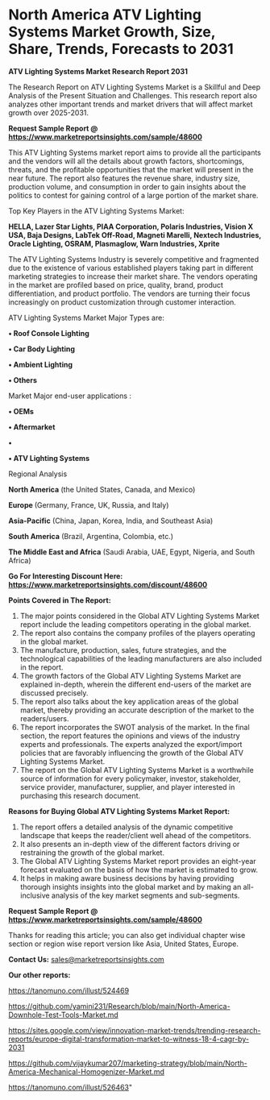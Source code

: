 # North America ATV Lighting Systems Market Growth, Size, Share, Trends, Forecasts to 2031

<strong>ATV Lighting Systems Market Research Report 2031</strong>

The Research Report on ATV Lighting Systems Market is a Skillful and Deep Analysis of the Present Situation and Challenges. This research report also analyzes other important trends and market drivers that will affect market growth over 2025-2031.

<strong>Request Sample Report @ <a href=https://www.marketreportsinsights.com/sample/48600>https://www.marketreportsinsights.com/sample/48600</a></strong>

This ATV Lighting Systems market report aims to provide all the participants and the vendors will all the details about growth factors, shortcomings, threats, and the profitable opportunities that the market will present in the near future. The report also features the revenue share, industry size, production volume, and consumption in order to gain insights about the politics to contest for gaining control of a large portion of the market share.

Top Key Players in the ATV Lighting Systems Market:

<strong>HELLA, Lazer Star Lights, PIAA Corporation, Polaris Industries, Vision X USA, Baja Designs, LabTek Off-Road, Magneti Marelli, Nextech Industries, Oracle Lighting, OSRAM, Plasmaglow, Warn Industries, Xprite</strong>

The ATV Lighting Systems Industry is severely competitive and fragmented due to the existence of various established players taking part in different marketing strategies to increase their market share. The vendors operating in the market are profiled based on price, quality, brand, product differentiation, and product portfolio. The vendors are turning their focus increasingly on product customization through customer interaction.

ATV Lighting Systems Market Major Types are:

<strong>•  Roof Console Lighting

•  Car Body Lighting

•  Ambient Lighting

•  Others</strong>

Market Major end-user applications :

<strong>•  OEMs

•  Aftermarket

•  

•  ATV Lighting Systems</strong>

Regional Analysis

</u><strong><b>North America</b></strong> (the United States, Canada, and Mexico)

<strong><b>Europe </b></strong>(Germany, France, UK, Russia, and Italy)

<strong><b>Asia-Pacific</b></strong> (China, Japan, Korea, India, and Southeast Asia)

<strong><b>South America</b></strong> (Brazil, Argentina, Colombia, etc.)

<strong><b>The Middle East and Africa</b></strong> (Saudi Arabia, UAE, Egypt, Nigeria, and South Africa)

<strong>Go For Interesting Discount Here: <a href=https://www.marketreportsinsights.com/discount/48600>https://www.marketreportsinsights.com/discount/48600</a></strong>

<strong>Points Covered in The Report:</strong>
<ol>
  <li>The major points considered in the Global ATV Lighting Systems Market report include the leading competitors operating in the global market.</li>
  <li>The report also contains the company profiles of the players operating in the global market.</li>
  <li>The manufacture, production, sales, future strategies, and the technological capabilities of the leading manufacturers are also included in the report.</li>
  <li>The growth factors of the Global ATV Lighting Systems Market are explained in-depth, wherein the different end-users of the market are discussed precisely.</li>
  <li>The report also talks about the key application areas of the global market, thereby providing an accurate description of the market to the readers/users.</li>
  <li>The report incorporates the SWOT analysis of the market. In the final section, the report features the opinions and views of the industry experts and professionals. The experts analyzed the export/import policies that are favorably influencing the growth of the Global ATV Lighting Systems Market.</li>
  <li>The report on the Global ATV Lighting Systems Market is a worthwhile source of information for every policymaker, investor, stakeholder, service provider, manufacturer, supplier, and player interested in purchasing this research document.</li>
</ol>
<strong>Reasons for Buying Global ATV Lighting Systems Market Report:</strong>

<ol>
  <li>The report offers a detailed analysis of the dynamic competitive landscape that keeps the reader/client well ahead of the competitors.</li>
  <li>It also presents an in-depth view of the different factors driving or restraining the growth of the global market.</li>
  <li>The Global ATV Lighting Systems Market report provides an eight-year forecast evaluated on the basis of how the market is estimated to grow.</li>
  <li>It helps in making aware business decisions by having providing thorough insights insights into the global market and by making an all-inclusive analysis of the key market segments and sub-segments.</li>
</ol>
<strong>Request Sample Report @ <a href=https://www.marketreportsinsights.com/sample/48600>https://www.marketreportsinsights.com/sample/48600</a></strong>


Thanks for reading this article; you can also get individual chapter wise section or region wise report version like Asia, United States, Europe.

<strong>Contact Us:</strong>
sales@marketreportsinsights.com

<strong>Our other reports:</strong>

<a href=https://tanomuno.com/illust/524469>https://tanomuno.com/illust/524469</a>

<a href=https://github.com/yamini231/Research/blob/main/North-America-Downhole-Test-Tools-Market.md>https://github.com/yamini231/Research/blob/main/North-America-Downhole-Test-Tools-Market.md</a>

<a href=https://sites.google.com/view/innovation-market-trends/trending-research-reports/europe-digital-transformation-market-to-witness-18-4-cagr-by-2031>https://sites.google.com/view/innovation-market-trends/trending-research-reports/europe-digital-transformation-market-to-witness-18-4-cagr-by-2031</a>

<a href=https://github.com/vijaykumar207/marketing-strategy/blob/main/North-America-Mechanical-Homogenizer-Market.md>https://github.com/vijaykumar207/marketing-strategy/blob/main/North-America-Mechanical-Homogenizer-Market.md</a>

<a href=https://tanomuno.com/illust/526463>https://tanomuno.com/illust/526463</a>"
